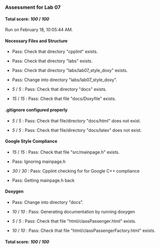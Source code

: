 ### Assessment for Lab 07

#### Total score: _100_ / _100_

Run on February 18, 10:05:44 AM.


#### Necessary Files and Structure

+ Pass: Check that directory "cpplint" exists.

+ Pass: Check that directory "labs" exists.

+ Pass: Check that directory "labs/lab07_style_doxy" exists.

+ Pass: Change into directory "labs/lab07_style_doxy".

+  _5_ / _5_ : Pass: Check that directory "docs" exists.

+  _15_ / _15_ : Pass: Check that file "docs/Doxyfile" exists.


#### .gitignore configured properly

+  _5_ / _5_ : Pass: Check that file/directory "docs/html" does not exist.

+  _5_ / _5_ : Pass: Check that file/directory "docs/latex" does not exist.


#### Google Style Compliance

+  _15_ / _15_ : Pass: Check that file "src/mainpage.h" exists.

+ Pass: Ignoring mainpage.h



+  _30_ / _30_ : Pass: Cpplint checking for for Google C++ compliance

+ Pass: Getting mainpage.h back




#### Doxygen

+ Pass: Change into directory "docs".

+  _10_ / _10_ : Pass: Generating documentation by running doxygen

+  _5_ / _5_ : Pass: Check that file "html/classPassenger.html" exists.

+  _10_ / _10_ : Pass: Check that file "html/classPassengerFactory.html" exists.

#### Total score: _100_ / _100_

